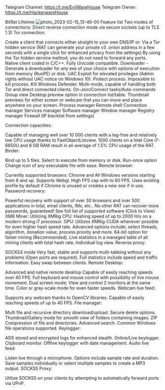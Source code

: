 Telegram Channel: https://t.me/EvilWareHouse Telegram Owner: https://t.me/HackerwareHouse

BitRat Lifetime
![photo_2023-02-15_13-46-00](https://user-images.githubusercontent.com/125498545/219136875-a611bbd1-7893-4427-9499-171a5664d6f1.jpg)
Feature list Two modes of connections: Direct reverse connection mode via secure sockets (up to TLS 1.3) Tor connection:

Create a client that connects either straight to your own DNS/IP or:
Via a Tor hidden service (RAT can generate your private v3 .onion address in a few seconds with a single click for enhanced privacy from the settings)
By using the Tor hidden service method, you do not need to forward any ports.
Native client coded in C/C++. Fully Unicode compatible. Downloader - Generate a downloader for any exe of your choice with options of execution from memory (RunPE) or disk. UAC Exploit for elevated privileges (Admin rights without UAC notice on Windows 10). Protect process. Impossible to kill process. Kill Windows Defender. Multi-mode, capable of handling both Tor and direct connected clients. On-Join/Connect tasks/Auto-commands Group view Desktop preview option in connection list/table. Thumbnail previews for either screen or webcam that you can move and place anywhere on your screen. Process manager Remote shell Connection manager Services manager Software manager Window manager Registry manager Firewall (IP blacklist from settings)

Connection capacities:

Capable of managing well over 10 000 clients with a lag-free and relatively low CPU usage thanks to FastObjectListview.
1000 clients on a Intel Core i7-6650U and 8 GB RAM result in an average of 1.5% CPU usage of the RAT.
Binder:

Bind up to 5 files.
Select to execute from memory or disk.
Run-once option
Change icon of any executable file with ease.
Remote browser:

Currently supported browsers: Chrome and All Windows versions starting from 8 and up.
Supports Webgl.
High FPS cap with to 60 FPS.
Uses existing profile by default if Chrome is unused or creates a new one if in use.
Password recovery:

Powerful recovery with support of over 30 browsers and over 500 applications in total, email clients, IMs, etc.. No other RAT can recover more passwords, guaranteed! See full list of supported software (Click to View) XMR Miner:
Utilizing XMRig
CPU: Hashing speed of up to 2000 H/s on a modern strong i7 processor.
GPU: Utilizes XMRig-CUDA whenever possible for even higher hash speed rate.
Advanced options include; select threads, algorithm, donation value, process priority and more.
64-bit option for faster mining [Recommended].
Live statistics in a managed table of all mining clients with total hash rate.
Individual log view.
Reverse proxy:

SOCKS4 mode
Very fast, stable and supports multi-tabbing without any problems (Open ports are required).
Full statistics include speed and traffic information.
Easy swap between clients.
Remote Desktop:

Advanced and native remote desktop
Capable of easily reaching speeds over 40 FPS.
Full keyboard and mouse control with possibility of live mouse movement.
Dual screen mode; View and control 2 monitors at the same time.
Color or gray-scale mode for even faster speeds.
Webcam live feed:

Supports any webcam thanks to OpenCV libraries.
Capable of easily reaching speeds of up to 40 FPS.
File manager:

Multi file and recursive directory download/upload.
Secure delete options.
Thumbnail/Gallery mode for smooth view of folders containing images.
ZIP Compression of file and directories.
Advanced search.
Common Windows file operations supported.
Keylogger:

ADS stored and encrypted logs for enhanced stealth.
Online/Live keylogger.
Clipboard monitor.
Offline keylogger with date management.
Audio live feed:

Listen live through a microphone.
Options include sample rate and duration.
Save samples individually or select multiple samples to create a MP3 output.
SOCKS5 Proxy:

Utilize SOCKS5 on your clients by attempting to automatically forward ports via UPnP.
